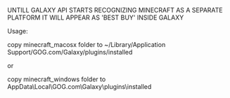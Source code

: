 UNTILL GALAXY API STARTS RECOGNIZING MINECRAFT AS A SEPARATE PLATFORM IT WILL APPEAR AS 'BEST BUY' INSIDE GALAXY 

Usage:

copy minecraft_macosx folder to ~/Library/Application Support/GOG.com/Galaxy/plugins/installed

or 

copy minecraft_windows folder to AppData\Local\GOG.com\Galaxy\plugins\installed 
